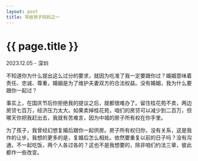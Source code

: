 ```yaml
---
layout: post
title: 写给孩子妈妈之一
---
```


{{ page.title }}
================

<p class="meta">2023.12.05 - 深圳</p>

不知道你为什么提出这么过分的要求，就因为吃准了我一定要跟你过？婚姻意味着责任、忠诚、尊重，婚姻是为了维护夫妻双方的合法权益。没有婚姻，我为什么要跟你一起过？

事实上，在国庆节后你拒绝我的提议之后，就都很难办了。留住桂花苑不卖，两边房贷七百万，经济压力太大。如果卖掉桂花苑，咱们的房贷可以减少到二百万，但哪天你把我赶出去，我就有苦难言，因为中城的房子所有权在你手里。

为了孩子，我曾经幻想复婚后跟你一起供房。房子所有权归你，没有关系，这是我作的让步。我想的更多的是，复婚后怎么相处。依然要重复以前的日子吗？没有沟通，不一起吃饭，两个人各过各的？这也不是我想要的，除非咱们约法三章，彼此都作一些改变。
